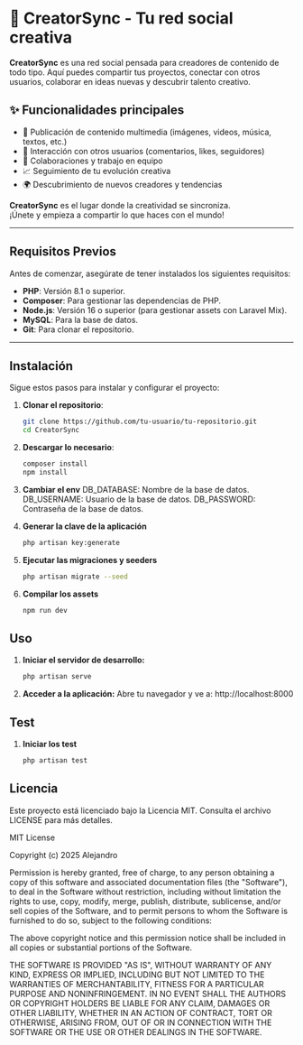 # 🎨 CreatorSync - Tu red social creativa

**CreatorSync** es una red social pensada para creadores de contenido de todo tipo. Aquí puedes compartir tus proyectos, conectar con otros usuarios, colaborar en ideas nuevas y descubrir talento creativo.

## ✨ Funcionalidades principales

- 📸 Publicación de contenido multimedia (imágenes, videos, música, textos, etc.)  
- 💬 Interacción con otros usuarios (comentarios, likes, seguidores)  
- 🤝 Colaboraciones y trabajo en equipo  
- 📈 Seguimiento de tu evolución creativa  
- 🌍 Descubrimiento de nuevos creadores y tendencias

**CreatorSync** es el lugar donde la creatividad se sincroniza.  
¡Únete y empieza a compartir lo que haces con el mundo!

---

## Requisitos Previos

Antes de comenzar, asegúrate de tener instalados los siguientes requisitos:

- **PHP**: Versión 8.1 o superior.
- **Composer**: Para gestionar las dependencias de PHP.
- **Node.js**: Versión 16 o superior (para gestionar assets con Laravel Mix).
- **MySQL**: Para la base de datos.
- **Git**: Para clonar el repositorio.

---

## Instalación

Sigue estos pasos para instalar y configurar el proyecto:

1. **Clonar el repositorio**:
   ```bash
   git clone https://github.com/tu-usuario/tu-repositorio.git
   cd CreatorSync

2. **Descargar lo necesario**:
    ```bash
    composer install
    npm install

3. **Cambiar el env**
    DB_DATABASE: Nombre de la base de datos.
    DB_USERNAME: Usuario de la base de datos.
    DB_PASSWORD: Contraseña de la base de datos.

4. **Generar la clave de la aplicación**
    ```bash
    php artisan key:generate

5. **Ejecutar las migraciones y seeders**
    ```bash
    php artisan migrate --seed

6. **Compilar los assets**
    ```bash
    npm run dev

## Uso
1. **Iniciar el servidor de desarrollo:**
    ```bash
    php artisan serve

2. **Acceder a la aplicación:**
    Abre tu navegador y ve a: http://localhost:8000

## Test
1. **Iniciar los test**
    ```bash
    php artisan test

## Licencia
Este proyecto está licenciado bajo la Licencia MIT. Consulta el archivo LICENSE para más detalles.

MIT License

Copyright (c) 2025 Alejandro

Permission is hereby granted, free of charge, to any person obtaining a copy
of this software and associated documentation files (the "Software"), to deal
in the Software without restriction, including without limitation the rights
to use, copy, modify, merge, publish, distribute, sublicense, and/or sell
copies of the Software, and to permit persons to whom the Software is
furnished to do so, subject to the following conditions:

The above copyright notice and this permission notice shall be included in all
copies or substantial portions of the Software.

THE SOFTWARE IS PROVIDED "AS IS", WITHOUT WARRANTY OF ANY KIND, EXPRESS OR
IMPLIED, INCLUDING BUT NOT LIMITED TO THE WARRANTIES OF MERCHANTABILITY,
FITNESS FOR A PARTICULAR PURPOSE AND NONINFRINGEMENT. IN NO EVENT SHALL THE
AUTHORS OR COPYRIGHT HOLDERS BE LIABLE FOR ANY CLAIM, DAMAGES OR OTHER
LIABILITY, WHETHER IN AN ACTION OF CONTRACT, TORT OR OTHERWISE, ARISING FROM,
OUT OF OR IN CONNECTION WITH THE SOFTWARE OR THE USE OR OTHER DEALINGS IN THE
SOFTWARE.